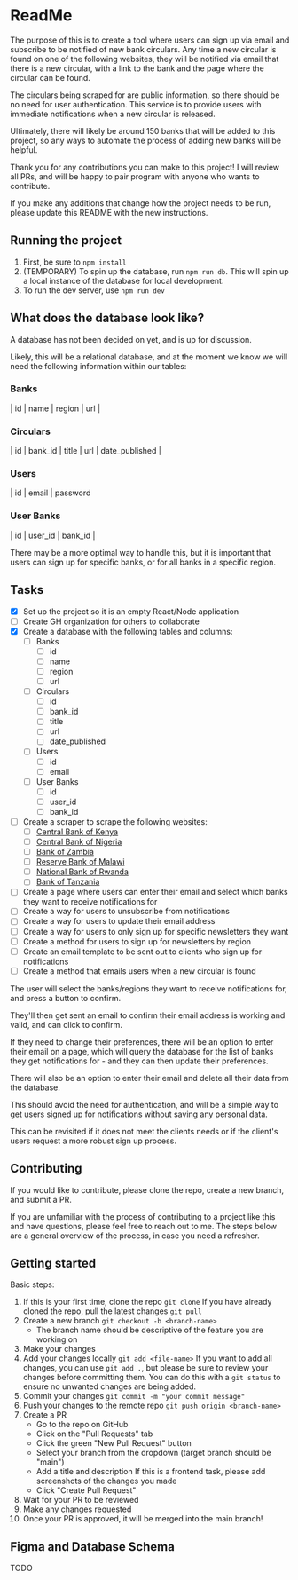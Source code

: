 # ReadMe

The purpose of this is to create a tool where users can sign up via email and subscribe to be notified of new bank circulars. Any time a new circular is found on one of the following websites, they will be notified via email that there is a new circular, with a link to the bank and the page where the circular can be found.

The circulars being scraped for are public information, so there should be no need for user authentication. This service is to provide users with immediate notifications when a new circular is released.

Ultimately, there will likely be around 150 banks that will be added to this project, so any ways to automate the process of adding new banks will be helpful.

Thank you for any contributions you can make to this project! I will review all PRs, and will be happy to pair program with anyone who wants to contribute.

If you make any additions that change how the project needs to be run, please update this README with the new instructions.

## Running the project

1. First, be sure to `npm install`
1. (TEMPORARY) To spin up the database, run `npm run db`. This will spin up a local instance of the database for local development.
1. To run the dev server, use `npm run dev`

## What does the database look like?

A database has not been decided on yet, and is up for discussion.

Likely, this will be a relational database, and at the moment we know we will need the following information within our tables:

### Banks

| id | name | region | url |

### Circulars

| id | bank_id | title | url | date_published |

### Users

| id | email | password

### User Banks

| id | user_id | bank_id |

There may be a more optimal way to handle this, but it is important that users can sign up for specific banks, or for all banks in a specific region.

## Tasks

- [x] Set up the project so it is an empty React/Node application
- [ ] Create GH organization for others to collaborate
- [x] Create a database with the following tables and columns:
  - [ ] Banks
    - [ ] id
    - [ ] name
    - [ ] region
    - [ ] url
  - [ ] Circulars
    - [ ] id
    - [ ] bank_id
    - [ ] title
    - [ ] url
    - [ ] date_published
  - [ ] Users
    - [ ] id
    - [ ] email
  - [ ] User Banks
    - [ ] id
    - [ ] user_id
    - [ ] bank_id
- [ ] Create a scraper to scrape the following websites:
  - [ ] [Central Bank of Kenya]("https://www.centralbank.go.ke/policy-procedures/legislation-and-guidelines/circulars/")
  - [ ] [Central Bank of Nigeria](https://www.cbn.gov.ng/documents/circulars.asp?beginrec=1&endrec=20&keyword=&from=&tod=)
  - [ ] [Bank of Zambia](https://www.boz.zm/circulars.htm)
  - [ ] [Reserve Bank of Malawi](https://www.rbm.mw/MediaCenter/PressReleases/)
  - [ ] [National Bank of Rwanda](https://www.bnr.rw/news-publications/news/news-press-release/)
  - [ ] [Bank of Tanzania](https://www.bot.go.tz/Publications/Filter/39)
- [ ] Create a page where users can enter their email and select which banks they want to receive notifications for
- [ ] Create a way for users to unsubscribe from notifications
- [ ] Create a way for users to update their email address
- [ ] Create a way for users to only sign up for specific newsletters they want
- [ ] Create a method for users to sign up for newsletters by region
- [ ] Create an email template to be sent out to clients who sign up for notifications
- [ ] Create a method that emails users when a new circular is found

The user will select the banks/regions they want to receive notifications for, and press a button to confirm.

They'll then get sent an email to confirm their email address is working and valid, and can click to confirm.

If they need to change their preferences, there will be an option to enter their email on a page, which will query the database for the list of banks they get notifications for - and they can then update their preferences.

There will also be an option to enter their email and delete all their data from the database.

This should avoid the need for authentication, and will be a simple way to get users signed up for notifications without saving any personal data.

This can be revisited if it does not meet the clients needs or if the client's users request a more robust sign up process.

## Contributing

If you would like to contribute, please clone the repo, create a new branch, and submit a PR.

If you are unfamiliar with the process of contributing to a project like this and have questions, please feel free to reach out to me. The steps below are a general overview of the process, in case you need a refresher.

## Getting started

Basic steps:

1. If this is your first time, clone the repo
   `git clone`
   If you have already cloned the repo, pull the latest changes
   `git pull`
2. Create a new branch
   `git checkout -b <branch-name>`
   - The branch name should be descriptive of the feature you are working on
3. Make your changes
4. Add your changes locally
   `git add <file-name>`
   If you want to add all changes, you can use `git add .`, but please be sure to review your changes before committing them. You can do this with a `git status` to ensure no unwanted changes are being added.
5. Commit your changes
   `git commit -m "your commit message"`
6. Push your changes to the remote repo
   `git push origin <branch-name>`
7. Create a PR
   - Go to the repo on GitHub
   - Click on the "Pull Requests" tab
   - Click the green "New Pull Request" button
   - Select your branch from the dropdown (target branch should be "main")
   - Add a title and description
     If this is a frontend task, please add screenshots of the changes you made
   - Click "Create Pull Request"
8. Wait for your PR to be reviewed
9. Make any changes requested
10. Once your PR is approved, it will be merged into the main branch!

## Figma and Database Schema

TODO
